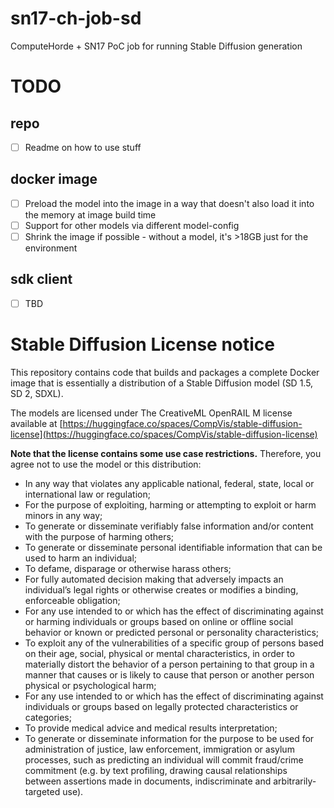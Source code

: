 # sn17-ch-job-sd

ComputeHorde + SN17 PoC job for running Stable Diffusion generation

# TODO

## repo
- [ ] Readme on how to use stuff

## docker image
- [ ] Preload the model into the image in a way that doesn't also load it into the memory at image
  build time
- [ ] Support for other models via different model-config
- [ ] Shrink the image if possible - without a model, it's >18GB just for the environment

## sdk client
- [ ] TBD

# Stable Diffusion License notice

This repository contains code that builds and packages a complete Docker image that is essentially
a distribution of a Stable Diffusion model (SD 1.5, SD 2, SDXL).

The models are licensed under The CreativeML OpenRAIL M license available at
[https://huggingface.co/spaces/CompVis/stable-diffusion-license](https://huggingface.co/spaces/CompVis/stable-diffusion-license)

**Note that the license contains some use case restrictions.** Therefore, you agree not to use the
model or this distribution:

- In any way that violates any applicable national, federal, state, local
  or international law or regulation;
- For the purpose of exploiting, harming or attempting to exploit or harm
  minors in any way;
- To generate or disseminate verifiably false information and/or content
  with the purpose of harming others;
- To generate or disseminate personal identifiable information that can
  be used to harm an individual;
- To defame, disparage or otherwise harass others;
- For fully automated decision making that adversely impacts an
  individual’s legal rights or otherwise creates or modifies a binding,
  enforceable obligation;
- For any use intended to or which has the effect of discriminating
  against or harming individuals or groups based on online or offline
  social behavior or known or predicted personal or personality
  characteristics;
- To exploit any of the vulnerabilities of a specific group of persons
  based on their age, social, physical or mental characteristics, in order
  to materially distort the behavior of a person pertaining to that group
  in a manner that causes or is likely to cause that person or another
  person physical or psychological harm;
- For any use intended to or which has the effect of discriminating
  against individuals or groups based on legally protected characteristics
  or categories;
- To provide medical advice and medical results interpretation;
- To generate or disseminate information for the purpose to be used for
  administration of justice, law enforcement, immigration or asylum
  processes, such as predicting an individual will commit fraud/crime
  commitment (e.g. by text profiling, drawing causal relationships between
  assertions made in documents, indiscriminate and arbitrarily-targeted
  use).